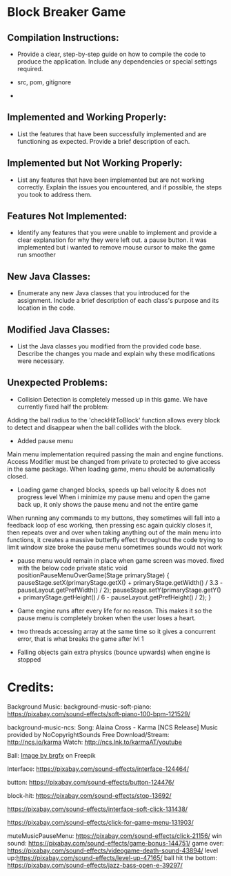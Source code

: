 # Block Breaker Game
## Compilation Instructions:
- Provide a clear, step-by-step guide on how to compile the code to produce the application. Include any dependencies or special settings required.
  
- src, pom, gitignore
- 
## Implemented and Working Properly:
- List the features that have been successfully implemented and are functioning as expected. Provide a brief description of each.

## Implemented but Not Working Properly:
- List any features that have been implemented but are not working correctly. Explain the issues you encountered, and if possible, the steps you took to address them.

## Features Not Implemented:
- Identify any features that you were unable to implement and provide a clear explanation for why they were left out.
a pause button. it was implemented but i wanted to remove mouse cursor to make the game run smoother


## New Java Classes:
- Enumerate any new Java classes that you introduced for the assignment. Include a brief description of each class's purpose and its location in the code.

## Modified Java Classes:
- List the Java classes you modified from the provided code base. Describe the changes you made and explain why these modifications were necessary.

## Unexpected Problems:
- Collision Detection is completely messed up in this game. We have currently fixed half the problem:

Adding the ball radius to the 'checkHitToBlock' function allows every block to detect and disappear when the ball collides with the block.

- Added pause menu

Main menu implementation required passing the main and engine functions. Access Modifier must be changed from private to protected to give access in the same package.
When loading game, menu should be automatically closed. 

- Loading game changed blocks, speeds up ball velocity & does not progress level 
When i minimize my pause menu and open the game back up, it only shows the pause menu and not the entire game

When running any commands to my buttons, they sometimes will fall into a feedback loop of esc working, then pressing esc again quickly closes it, then repeats over and over
when taking anything out of the main menu into functions, it creates a massive butterfly effect throughout the code
trying to limit window size broke the pause menu
sometimes sounds would not work

- pause menu would remain in place when game screen was moved. fixed with the below code
private static void positionPauseMenuOverGame(Stage primaryStage) {
  pauseStage.setX(primaryStage.getX() + primaryStage.getWidth() / 3.3 - pauseLayout.getPrefWidth() / 2);
  pauseStage.setY(primaryStage.getY() + primaryStage.getHeight() / 6 - pauseLayout.getPrefHeight() / 2);
  }

- Game engine runs after every life for no reason. This makes it so the pause menu is completely broken when the user loses a heart. 
- two threads accessing array at the same time so it gives a concurrent error, that is what breaks the game after lvl 1

- Falling objects gain extra physics (bounce upwards) when engine is stopped
# Credits:
Background Music:
background-music-soft-piano: https://pixabay.com/sound-effects/soft-piano-100-bpm-121529/

background-music-ncs: Song: Alaina Cross - Karma [NCS Release]
Music provided by NoCopyrightSounds
Free Download/Stream: http://ncs.io/karma
Watch: http://ncs.lnk.to/karmaAT/youtube 

Ball:
<a href="https://www.freepik.com/free-vector/variety-balls-with-unique-patterns_1164446.htm#query=ball%20game&position=0&from_view=keyword&track=ais">Image by brgfx</a> on Freepik

Interface: https://pixabay.com/sound-effects/interface-124464/

button: https://pixabay.com/sound-effects/button-124476/

block-hit: https://pixabay.com/sound-effects/stop-13692/

https://pixabay.com/sound-effects/interface-soft-click-131438/

https://pixabay.com/sound-effects/click-for-game-menu-131903/

muteMusicPauseMenu: https://pixabay.com/sound-effects/click-21156/
win sound: https://pixabay.com/sound-effects/game-bonus-144751/
game over: https://pixabay.com/sound-effects/videogame-death-sound-43894/
level up:https://pixabay.com/sound-effects/level-up-47165/
ball hit the bottom: https://pixabay.com/sound-effects/jazz-bass-open-e-39297/